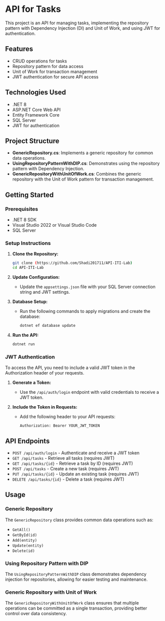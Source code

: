 # API for Tasks 
This project is an API for managing tasks, implementing the repository pattern with Dependency Injection (DI) and Unit of Work, and using JWT for authentication.

## Features

- CRUD operations for tasks
- Repository pattern for data access
- Unit of Work for transaction management
- JWT authentication for secure API access

## Technologies Used

- .NET 8
- ASP.NET Core Web API
- Entity Framework Core
- SQL Server
- JWT for authentication

## Project Structure

- **GenericRepository.cs**: Implements a generic repository for common data operations.
- **UsingRepositoryPatternWithDIP.cs**: Demonstrates using the repository pattern with Dependency Injection.
- **GenericRepositoryWithUnitOfWork.cs**: Combines the generic repository with the Unit of Work pattern for transaction management.

## Getting Started

### Prerequisites

- .NET 8 SDK
- Visual Studio 2022 or Visual Studio Code
- SQL Server

### Setup Instructions

1. **Clone the Repository:**

    ```bash
    git clone (https://github.com/Shadi201711/API-ITI-Lab)
    cd API-ITI-Lab
    ```

2. **Update Configuration:**

    - Update the `appsettings.json` file with your SQL Server connection string and JWT settings.

3. **Database Setup:**

    - Run the following commands to apply migrations and create the database:

      ```bash
      dotnet ef database update
      ```

4. **Run the API:**

    ```bash
    dotnet run
    ```

### JWT Authentication

To access the API, you need to include a valid JWT token in the Authorization header of your requests.

1. **Generate a Token:**

    - Use the `/api/auth/login` endpoint with valid credentials to receive a JWT token.

2. **Include the Token in Requests:**

    - Add the following header to your API requests:
      ```
      Authorization: Bearer YOUR_JWT_TOKEN
      ```

## API Endpoints

- `POST /api/auth/login` - Authenticate and receive a JWT token
- `GET /api/tasks` - Retrieve all tasks (requires JWT)
- `GET /api/tasks/{id}` - Retrieve a task by ID (requires JWT)
- `POST /api/tasks` - Create a new task (requires JWT)
- `PUT /api/tasks/{id}` - Update an existing task (requires JWT)
- `DELETE /api/tasks/{id}` - Delete a task (requires JWT)

## Usage

### Generic Repository

The `GenericRepository` class provides common data operations such as:

- `GetAll()`
- `GetById(id)`
- `Add(entity)`
- `Update(entity)`
- `Delete(id)`

### Using Repository Pattern with DIP

The `UsingRepositoryPatternWithDIP` class demonstrates dependency injection for repositories, allowing for easier testing and maintenance.

### Generic Repository with Unit of Work

The `GenericRepositoryWithUnitOfWork` class ensures that multiple operations can be committed as a single transaction, providing better control over data consistency.


